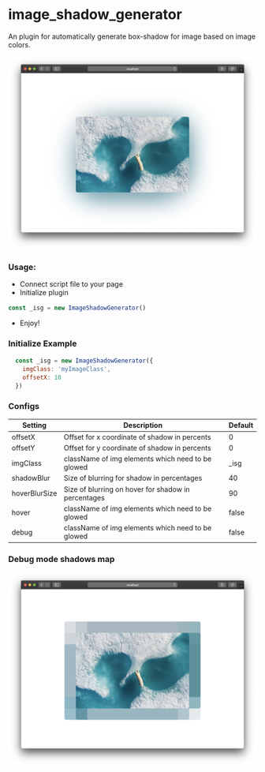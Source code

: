 # image_shadow_generator
An plugin for automatically generate box-shadow for image based on image colors.

![Demo image](https://raw.githubusercontent.com/DSlike/image_shadow_generator/master/demo.png "Example image")

### Usage:
 - Connect script file to your page
 - Initialize plugin
 ```javascript  
 const _isg = new ImageShadowGenerator()
 ```
 - Enjoy!

### Initialize Example
```javascript
  const _isg = new ImageShadowGenerator({
    imgClass: 'myImageClass',
    offsetX: 10
  })
```

### Configs

| Setting | Description | Default |
|---|---|---|
|offsetX| Offset for x coordinate of shadow in percents | 0 |
|offsetY| Offset for y coordinate of shadow in percents | 0 |
|imgClass | className of img elements which need to be glowed | _isg |
|shadowBlur | Size of blurring for shadow in percentages | 40 |
|hoverBlurSize | Size of blurring on hover for shadow in percentages | 90 |
|hover | className of img elements which need to be glowed | false |
|debug | className of img elements which need to be glowed | false |

### Debug mode shadows map

![Debug image](https://raw.githubusercontent.com/DSlike/image_shadow_generator/master/debug.png "Example image")

